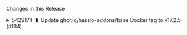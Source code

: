 Changes in this Release

<details><summary>5429174 ⬆️ Update ghcr.io/hassio-addons/base Docker tag to v17.2.5 (#134)</summary>
⬆️ Update ghcr.io/hassio-addons/base Docker tag to v17.2.5 (#134)

This PR contains the following updates:

| Package | Type | Update | Change |
|---|---|---|---|
| [ghcr.io/hassio-addons/base](https://addons.community)
([source](https://redirect.github.com/hassio-addons/addon-base)) | |
patch | `17.2.4` -> `17.2.5` |
| [ghcr.io/hassio-addons/base](https://addons.community)
([source](https://redirect.github.com/hassio-addons/addon-base)) | final
| patch | `17.2.4` -> `17.2.5` |

---

### Release Notes

<details>
<summary>hassio-addons/addon-base (ghcr.io/hassio-addons/base)</summary>

###
[`v17.2.5`](https://redirect.github.com/hassio-addons/addon-base/releases/tag/v17.2.5)

[Compare
Source](https://redirect.github.com/hassio-addons/addon-base/compare/v17.2.4...v17.2.5)

##### What’s changed

##### ⬆️ Dependency updates

- ⬆️ Update hassio-addons/bashio to v0.16.4
@&#8203;[renovate\[bot\]](https://redirect.github.com/apps/renovate)
([#&#8203;329](https://redirect.github.com/hassio-addons/addon-base/pull/329))
- ⬆️ Update hassio-addons/bashio to v0.17.0
@&#8203;[renovate\[bot\]](https://redirect.github.com/apps/renovate)
([#&#8203;330](https://redirect.github.com/hassio-addons/addon-base/pull/330))

</details>

---

### Configuration

📅 **Schedule**: Branch creation - At any time (no schedule defined),
Automerge - At any time (no schedule defined).

🚦 **Automerge**: Enabled.

♻ **Rebasing**: Whenever PR is behind base branch, or you tick the
rebase/retry checkbox.

🔕 **Ignore**: Close this PR and you won't be reminded about these
updates again.

---

- [ ] <!-- rebase-check -->If you want to rebase/retry this PR, check
this box

---

This PR was generated by [Mend Renovate](https://mend.io/renovate/).
View the [repository job
log](https://developer.mend.io/github/L2jLiga/ha-addons).

<!--renovate-debug:eyJjcmVhdGVkSW5WZXIiOiIzOS4yNjQuMCIsInVwZGF0ZWRJblZlciI6IjM5LjI2NC4wIiwidGFyZ2V0QnJhbmNoIjoibWFzdGVyIiwibGFiZWxzIjpbImRlcGVuZGVuY2llcyIsIm5vLXN0YWxlIl19-->

Co-authored-by: renovate[bot] <29139614+renovate[bot]@users.noreply.github.com></details>